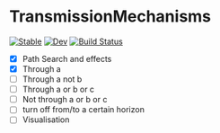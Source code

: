 # TransmissionMechanisms

[![Stable](https://img.shields.io/badge/docs-stable-blue.svg)](https://enweg.github.io/TransmissionMechanisms.jl/stable/)
[![Dev](https://img.shields.io/badge/docs-dev-blue.svg)](https://enweg.github.io/TransmissionMechanisms.jl/dev/)
[![Build Status](https://github.com/enweg/TransmissionMechanisms.jl/actions/workflows/CI.yml/badge.svg?branch=main)](https://github.com/enweg/TransmissionMechanisms.jl/actions/workflows/CI.yml?query=branch%3Amain)


- [x] Path Search and effects
- [x] Through a
- [ ] Through a not b
- [ ] Through a or b or c
- [ ] Not through a or b or c
- [ ] turn off from/to a certain horizon
- [ ] Visualisation